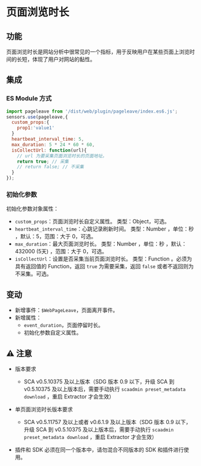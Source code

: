 # 页面浏览时长

## 功能
页面浏览时长是网站分析中很常见的一个指标，用于反映用户在某些页面上浏览时间的长短，体现了用户对网站的黏性。

## 集成
### ES Module 方式
```javascript
import pageleave from '/dist/web/plugin/pageleave/index.es6.js';
sensors.use(pageleave,{
  custom_props:{
    prop1:'value1'
  }
  heartbeat_interval_time: 5,
  max_duration: 5 * 24 * 60 * 60,
  isCollectUrl: function(url){
    // url 为要采集页面浏览时长的页面地址。
    return true; // 采集
    // return false; // 不采集
  }
});
```
### 初始化参数
初始化参数对象属性：
- `custom_props`：页面浏览时长自定义属性。   类型：Object，可选。
- `heartbeat_interval_time`：心跳记录刷新时间。 类型：Number ，单位：秒 ，默认：5，范围：大于 0，可选。
- `max_duration`：最大页面浏览时长。 类型：Number ，单位：秒 ，默认：432000  (5天) ，范围：大于 0，可选。
- `isCollectUrl`：设置是否采集当前页面浏览时长。 类型：Function 。必须为具有返回值的 Function，返回 `true` 为需要采集，返回 `false` 或者不返回则为不采集。可选。

## 变动
- 新增事件：`$WebPageLeave`，页面离开事件。
- 新增属性：
  - `event_duration`，页面停留时长。
  - 初始化参数自定义属性。

## ⚠️ 注意

- 版本要求
  - SCA v0.5.10375 及以上版本（SDG 版本 0.9 以下，升级 SCA 到 v0.5.10375 及以上版本后，需要手动执行 `scaadmin preset_metadata download` ，重启 Extractor 才会生效）

- 单页面浏览时长版本要求
  - SCA v0.5.11757 及以上或者 v0.6.1.9 及以上版本（SDG 版本 0.9 以下，升级 SCA 到 v0.5.10375 及以上版本后，需要手动执行 `scaadmin preset_metadata download` ，重启 Extractor 才会生效）

- 插件和 SDK 必须在同一个版本中，请勿混合不同版本的 SDK 和插件进行使用。
